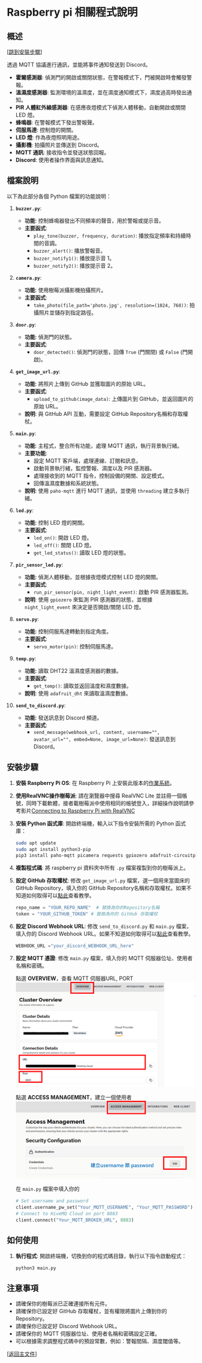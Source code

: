 # Raspberry pi 相關程式說明

## 概述 
[[跳到安裝步驟](#安裝步驟)]

透過 MQTT 協議進行通訊，並能將事件通知發送到 Discord。

*   **霍爾感測器**: 偵測門的開啟或關閉狀態，在警報模式下，門被開啟時會觸發警報。
*   **溫濕度感測器**: 監測環境的溫濕度，並在濕度通知模式下，濕度過高時發出通知。
*   **PIR 人體紅外線感測器**: 在感應夜燈模式下偵測人體移動，自動開啟或關閉 LED 燈。
*   **蜂鳴器**: 在警報模式下發出警報聲。
*   **伺服馬達**: 控制燈的開關。
*   **LED 燈**: 作為夜燈照明用途。
*   **攝影機**: 拍攝照片並傳送到 Discord。
*   **MQTT 通訊**: 接收指令並發送狀態回報。
*   **Discord**: 使用者操作界面與訊息通知。

## 檔案說明

以下為此部分各個 Python 檔案的功能說明：

1.  **`buzzer.py`**:
    *   **功能**: 控制蜂鳴器發出不同頻率的聲音，用於警報或提示音。
    *   **主要函式**:
        *   `play_tone(buzzer, frequency, duration)`: 播放指定頻率和持續時間的音調。
        *   `buzzer_alert()`: 播放警報音。
        *   `buzzer_notify1()`: 播放提示音 1。
        *   `buzzer_notify2()`: 播放提示音 2。

2.  **`camera.py`**:
    *   **功能**: 使用樹莓派攝影機拍攝照片。
    *   **主要函式**:
        *   `take_photo(file_path='photo.jpg', resolution=(1024, 768))`: 拍攝照片並儲存到指定路徑。

3.  **`door.py`**:
    *   **功能**: 偵測門的狀態。
    *   **主要函式**:
        *   `door_detected()`: 偵測門的狀態，回傳 `True` (門關閉) 或 `False` (門開啟)。


4.  **`get_image_url.py`**:
    *   **功能**: 將照片上傳到 GitHub 並獲取圖片的原始 URL。
    *   **主要函式**:
        *   `upload_to_github(image_data)`: 上傳圖片到 GitHub，並返回圖片的原始 URL。
    *   **說明**: 與 GitHub API 互動，需要設定 GitHub Repository名稱和存取權杖。

5.  **`main.py`**:
    *   **功能**: 主程式，整合所有功能，處理 MQTT 通訊，執行背景執行緒。
    *   **主要功能**:
        *   設定 MQTT 客戶端，處理連線、訂閱和訊息。
        *   啟動背景執行緒，監控警報、濕度以及 PIR 感測器。
        *   處理接收到的 MQTT 指令，控制設備的開關、設定模式。
        *   回傳溫濕度數據和系統狀態。
    *   **說明**: 使用 `paho-mqtt` 進行 MQTT 通訊，並使用 `threading` 建立多執行緒。

6.  **`led.py`**:
    *   **功能**: 控制 LED 燈的開關。
    *   **主要函式**:
        *   `led_on()`: 開啟 LED 燈。
        *   `led_off()`: 關閉 LED 燈。
		*   `get_led_status()`: 讀取 LED 燈的狀態。

7.  **`pir_sensor_led.py`**:
    *   **功能**: 偵測人體移動，並根據夜燈模式控制 LED 燈的開關。
    *   **主要函式**:
        *   `run_pir_sensor(pin, night_light_event)`: 啟動 PIR 感測器監測。
    *   **說明**: 使用 `gpiozero` 來監測 PIR 感測器的狀態，並根據 `night_light_event` 來決定是否開啟/關閉 LED 燈。

8.  **`servo.py`**:
    *   **功能**: 控制伺服馬達轉動到指定角度。
    *   **主要函式**:
        *   `servo_motor(pin)`: 控制伺服馬達。

9.  **`temp.py`**:
    *   **功能**: 讀取 DHT22 溫濕度感測器的數據。
    *   **主要函式**:
        *   `get_temp()`: 讀取並返回溫度和濕度數據。
    *   **說明**: 使用 `adafruit_dht` 來讀取溫濕度數據。

10. **`send_to_discord.py`**:
    *   **功能**: 發送訊息到 Discord 頻道。
    *   **主要函式**:
        *   `send_message(webhook_url, content, username="", avatar_url="", embed=None, image_url=None)`: 發送訊息到 Discord。

## 安裝步驟

1.  **安裝 Raspberry Pi OS**: 在 Raspberry Pi 上安裝此版本的[作業系統](https://drive.google.com/file/d/1p2kfjPk8NvDR2WBNdOTHHJzF7M0_ilpD/view)。
2.  **使用RealVNC操作樹莓派**: 請在瀏覽器中搜尋 RealVNC Lite 並註冊一個帳號，同時下載軟體，接者載樹莓派中使用相同的帳號登入，詳細操作說明請參考影片[Connecting to Raspberry Pi with RealVNC](https://www.youtube.com/watch?v=8bwbbG1mCzs)
3.  **安裝 Python 函式庫**: 開啟終端機，輸入以下指令安裝所需的 Python 函式庫：
    ```bash
    sudo apt update
    sudo apt install python3-pip
    pip3 install paho-mqtt picamera requests gpiozero adafruit-circuitpython-dht
    ```
4.  **複製程式碼**: 將 raspberry pi 資料夾中所有 `.py` 檔案複製到你的樹莓派上。
5.  **設定 GitHub 存取權杖**: 修改 `get_image_url.py` 檔案，選一個用來當圖床的GitHub Repository，填入你的 GitHub Repository名稱和存取權杖。如果不知道如何取得可以[點此](https://www.youtube.com/watch?v=ZQspooxvaHc&t=218s)查看教學。

    ```python
    repo_name = "YOUR_REPO_NAME"  # 替換為你的Repository名稱
    token = "YOUR_GITHUB_TOKEN" # 替換為你的 GitHub 存取權杖
    ```
6. **設定 Discord Webhook URL**: 修改 `send_to_discord.py` 和 `main.py` 檔案，填入你的 Discord Webhook URL。如果不知道如何取得可以[點此](https://www.youtube.com/watch?v=6m6YmRUaWBM)查看教學。
    ```python
    WEBHOOK_URL ="your_discord_WEBHOOK_URL_here"
    ```
7. **設定 MQTT 憑證**: 修改 `main.py` 檔案，填入你的 MQTT 伺服器位址、使用者名稱和密碼。

    點選 **OVERVIEW**，查看 MQTT 伺服器URL, PORT
    ![MQTT 伺服器位址](/docs/mqtt1.png)

    點選 **ACCESS MANAGEMENT**，建立一個使用者
    ![使用者名稱和密碼](/docs/mqtt2.png)



    在 `main.py` 檔案中填入你的
     ```python
    # Set username and password
    client.username_pw_set("Your_MQTT_USERNAME", "Your_MQTT_PASSWORD")
    # Connect to HiveMQ Cloud on port 8883
    client.connect("Your_MQTT_BROKER_URL", 8883)
     ```


## 如何使用

1.  **執行程式**: 開啟終端機，切換到你的程式碼目錄，執行以下指令啟動程式：
    ```bash
    python3 main.py
    ```


## 注意事項

*   請確保你的樹莓派已正確連接所有元件。
*   請確保你已設定好 GitHub 存取權杖，並有權限將圖片上傳到你的Repository。
*   請確保你已設定好 Discord Webhook URL。
*   請確保你的 MQTT 伺服器位址、使用者名稱和密碼設定正確。
*   可以根據需求調整程式碼中的預設常數，例如：警報間隔、濕度閾值等。

[[返回主文件](../README.md#第二步)]

